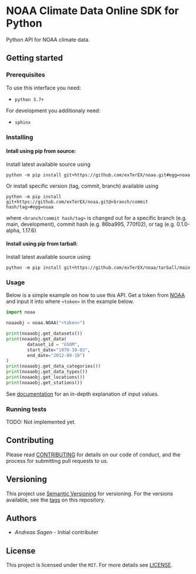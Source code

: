 # NOAA Climate Data Online SDK for Python

Python API for NOAA climate data.

## Getting started

### Prerequisites

To use this interface you need:

- `python 3.7+`

For development you additionaly need:

- `sphinx`

### Installing

#### Intall using pip from source:

Install latest available source using

```
python -m pip install git+https://github.com/exTerEX/noaa.git#egg=noaa
```

Or install specific version (tag, commit, branch) available using

```
python -m pip install git+https://github.com/exTerEX/noaa.git@<branch/commit hash/tag>#egg=noaa
```

where `<branch/commit hash/tag>` is changed out for a specific branch (e.g. main, development), commit hash (e.g. 86ba995, 770f02), or tag (e.g. 0.1.0-alpha, 1.17.6)

#### Install using pip from tarball:

Install latest available source using

```
python -m pip install git+https://github.com/exTerEX/noaa/tarball/main
```

### Usage

Below is a simple example on how to use this API. Get a token from [NOAA](https://www.ncdc.noaa.gov/cdo-web/token) and input it into where `<token>` in the example below.

```python
import noaa

noaaobj = noaa.NOAA("<token>")

print(noaaobj.get_datasets())
print(noaaobj.get_data(
        dataset_id = "GSOM",
        start_date="1970-10-03",
        end_date="2012-09-10")
)
print(noaaobj.get_data_categories())
print(noaaobj.get_data_types())
print(noaaobj.get_locations())
print(noaaobj.get_stations())
```

See [documentation](https://www.ncdc.noaa.gov/cdo-web/webservices/v2) for an in-depth explanation of input values.

### Running tests

TODO: Not implemented yet.

## Contributing

Please read [CONTRIBUTING](https://github.com/exTerEX/noaa/blob/main/.github/CONTRIBUTING.md) for details on our code of conduct, and the process for submitting pull requests to us.

## Versioning

This project use [Semantic Versioning](https://semver.org/) for versioning. For the versions available, see the [tags](https://github.com/exTerEX/noaa/tags) on this repository.

## Authors

- _Andreas Sagen_ - Initial contributer

## License

This project is licensed under the `MIT`. For more details see [LICENSE](LICENSE).
